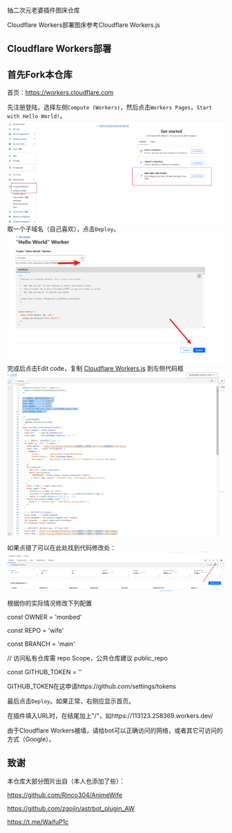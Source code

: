 抽二次元老婆插件图床仓库

Cloudflare Workers部署图床参考Cloudflare Workers.js

## Cloudflare Workers部署
## 首先Fork本仓库

首页：https://workers.cloudflare.com

先注册登陆，选择左侧`Compute (Workers)`，然后点击`Workers Pages`，`Start with Hello World!`。![1](/1.png)
取一个子域名（自己喜欢），点击`Deploy`。![2](/2.png)
完成后点击Edit code，复制 [Cloudflare Workers.js](https://raw.githubusercontent.com/monbed/wife/refs/heads/main/Cloudflare%20Workers.js)  到左侧代码框
![3](/3.png)

如果点错了可以在此处找到代码修改处：![4](/4.png)


根据你的实际情况修改下列配置

const OWNER        = 'monbed'

const REPO         = 'wife'

const BRANCH       = 'main'

// 访问私有仓库需 repo Scope，公共仓库建议 public_repo

const GITHUB_TOKEN = '' 


GITHUB_TOKEN在这申请https://github.com/settings/tokens

最后点击`Deploy`。如果正常，右侧应显示首页。

在插件填入URL时，在结尾加上"/"，如https://113123.258369.workers.dev/


由于Cloudflare Workers被墙，请给bot可以正确访问的网络，或者其它可访问的方式（Google）。

## 致谢
本仓库大部分图片出自（本人也添加了些）：   

https://github.com/Rinco304/AnimeWife

https://github.com/zgojin/astrbot_plugin_AW

https://t.me/WaifuP1c
